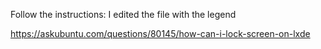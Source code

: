 

Follow the instructions:
I edited the file with the legend

https://askubuntu.com/questions/80145/how-can-i-lock-screen-on-lxde



